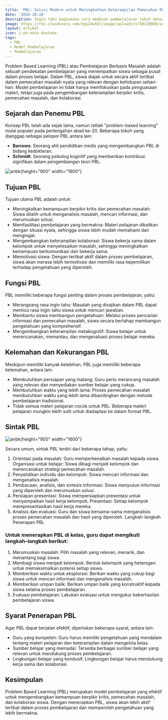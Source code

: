 ```yaml
---
title: 'PBL: Solusi Modern untuk Meningkatkan Keterampilan Pemecahan Masalah Siswa'
date: '2024-10-28'
description: Ingin tahu bagaimana cara membuat pembelajaran lebih menarik dan bermakna? Pelajari Problem Based Learning (PBL) secara mendalam. Artikel ini membahas konsep, sejarah, tujuan, hingga langkah-langkah penerapan PBL di kelas.
image: https://res.cloudinary.com/dyy24w5kl/image/upload/v1730128809/artikel/DALL_E_2024-10-28_22.19.33_-_Create_an_illustration_of_an_Indonesian_elementary_school_classroom_designed_for_Problem-Based_Learning_PBL_._In_this_scene_young_Indonesian_student_ajxhde.webp
layout: artikel
icon: i-ph-note-duotone
tags:
  - PBL
  - Model Pembelajaran
  - Pembelajaran
---
```


Problem Based Learning (PBL) atau Pembelajaran Berbasis Masalah adalah sebuah pendekatan pembelajaran yang menempatkan siswa sebagai pusat dalam proses belajar. Dalam PBL, siswa diajak untuk secara aktif terlibat dalam pemecahan masalah nyata yang relevan dengan kehidupan sehari-hari. Model pembelajaran ini tidak hanya memfokuskan pada penguasaan materi, tetapi juga pada pengembangan keterampilan berpikir kritis, pemecahan masalah, dan kolaborasi.

## Sejarah dan Penemu PBL

Konsep PBL telah ada sejak lama, namun istilah "problem-based learning" mulai populer pada pertengahan abad ke-20. Beberapa tokoh yang dianggap sebagai pelopor PBL antara lain:

- **Barrows**: Seorang ahli pendidikan medis yang mengembangkan PBL di bidang kedokteran.
- **Schmidt**: Seorang psikolog kognitif yang memberikan kontribusi signifikan dalam pengembangan teori PBL.

![anbk](https://res.cloudinary.com/dyy24w5kl/image/upload/v1730128808/artikel/DALL_E_2024-10-28_22.17.51_-_Create_a_detailed_illustration_for_an_educational_article_about_Problem-Based_Learning_PBL_._The_scene_features_a_diverse_classroom_where_students_wo_uge750.webp){height="900" width="1600"}

## Tujuan PBL

Tujuan utama PBL adalah untuk:

- Meningkatkan kemampuan berpikir kritis dan pemecahan masalah: Siswa dilatih untuk menganalisis masalah, mencari informasi, dan merumuskan solusi.
- Memfasilitasi pembelajaran yang bermakna: Materi pelajaran dikaitkan dengan situasi nyata, sehingga siswa lebih mudah memahami dan mengingat.
- Mengembangkan keterampilan kolaborasi: Siswa bekerja sama dalam kelompok untuk menyelesaikan masalah, sehingga meningkatkan kemampuan berkomunikasi dan bekerja sama.
- Memotivasi siswa: Dengan terlibat aktif dalam proses pembelajaran, siswa akan merasa lebih termotivasi dan memiliki rasa kepemilikan terhadap pengetahuan yang diperoleh.

## Fungsi PBL

PBL memiliki beberapa fungsi penting dalam proses pembelajaran, yaitu:

- Merangsang rasa ingin tahu: Masalah yang disajikan dalam PBL dapat memicu rasa ingin tahu siswa untuk mencari jawaban.
- Membantu siswa membangun pengetahuan: Melalui proses pencarian informasi dan pemecahan masalah, siswa secara bertahap membangun pengetahuan yang komprehensif.
- Mengembangkan keterampilan metakognitif: Siswa belajar untuk merencanakan, memantau, dan mengevaluasi proses belajar mereka.

## Kelemahan dan Kekurangan PBL

Meskipun memiliki banyak kelebihan, PBL juga memiliki beberapa kelemahan, antara lain:

- Membutuhkan persiapan yang matang: Guru perlu merancang masalah yang relevan dan menyediakan sumber belajar yang cukup.
- Membutuhkan waktu yang lebih lama: Proses pemecahan masalah membutuhkan waktu yang lebih lama dibandingkan dengan metode pembelajaran tradisional.
- Tidak semua materi pelajaran cocok untuk PBL: Beberapa materi pelajaran mungkin lebih sulit untuk diadaptasi ke dalam format PBL.

## Sintak PBL

![anbk](https://res.cloudinary.com/dyy24w5kl/image/upload/v1730128804/artikel/DALL_E_2024-10-28_22.18.06_-_Illustrate_a_modern_classroom_setup_designed_for_Problem-Based_Learning_PBL_._In_the_scene_small_groups_of_students_are_engaged_in_discussions_anal_gaekou.webp){height="900" width="1600"}

Secara umum, sintak PBL terdiri dari beberapa tahap, yaitu:

1. Orientasi pada masalah: Guru memperkenalkan masalah kepada siswa.
   Organisasi untuk belajar: Siswa dibagi menjadi kelompok dan merencanakan strategi pemecahan masalah.
2. Penyelidikan individu dan kelompok: Siswa mencari informasi dan menganalisis masalah.
3. Pembacaan, analisis, dan sintesis informasi: Siswa menyusun informasi yang diperoleh dan merumuskan solusi.
4. Persiapan presentasi: Siswa mempersiapkan presentasi untuk menyampaikan hasil kerja kelompok.
   Presentasi: Setiap kelompok mempresentasikan hasil kerja mereka.
5. Analisis dan evaluasi: Guru dan siswa bersama-sama menganalisis proses pemecahan masalah dan hasil yang diperoleh.
   Langkah-langkah Penerapan PBL

### Untuk menerapkan PBL di kelas, guru dapat mengikuti langkah-langkah berikut:

1. Merumuskan masalah: Pilih masalah yang relevan, menarik, dan menantang bagi siswa.
2. Membagi siswa menjadi kelompok: Bentuk kelompok yang heterogen untuk memaksimalkan potensi setiap siswa.
3. Memberikan waktu untuk eksplorasi: Berikan waktu yang cukup bagi siswa untuk mencari informasi dan menganalisis masalah.
4. Memberikan umpan balik: Berikan umpan balik yang konstruktif kepada siswa selama proses pembelajaran.
5. Evaluasi pembelajaran: Lakukan evaluasi untuk mengukur keberhasilan pembelajaran siswa.

## Syarat Penerapan PBL

Agar PBL dapat berjalan efektif, diperlukan beberapa syarat, antara lain:

- Guru yang kompeten: Guru harus memiliki pengetahuan yang mendalam tentang materi pelajaran dan keterampilan dalam mengelola kelas.
- Sumber belajar yang memadai: Tersedia berbagai sumber belajar yang relevan untuk mendukung proses pembelajaran.
- Lingkungan belajar yang kondusif: Lingkungan belajar harus mendukung kerja sama dan kolaborasi.

## Kesimpulan

Problem Based Learning (PBL) merupakan model pembelajaran yang efektif untuk mengembangkan kemampuan berpikir kritis, pemecahan masalah, dan kolaborasi siswa. Dengan menerapkan PBL, siswa akan lebih aktif terlibat dalam proses pembelajaran dan memperoleh pengetahuan yang lebih bermakna.
